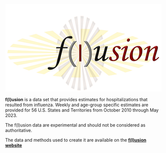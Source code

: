
![ ](images/flusion_big.png)

    

**f(l)usion** is a data set that provides estimates for hospitalizations that resulted from influenza. Weekly and age-group specific estimates are provided for 56 U.S. States and Territories from October 2010 through May 2023.

The f(l)usion data are experimental and should not be considered as authoritative.

The data and methods used to create it are available on the [**f(l)usion website**](https://jmhumphreys.github.io/flusion/)
